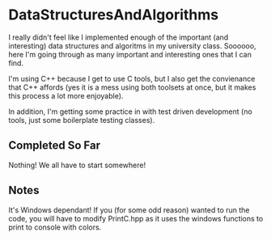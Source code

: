 # DataStructuresAndAlgorithms

I really didn't feel like I implemented enough of the important (and interesting) data structures and algoritms in my university class. Soooooo, here I'm going through as many important and interesting ones that I can find.

I'm using C++ because I get to use C tools, but I also get the convienance that C++ affords (yes it is a mess using both toolsets at once, but it makes this process a lot more enjoyable).

In addition, I'm getting some practice in with test driven development (no tools, just some boilerplate testing classes).

## Completed So Far

Nothing! We all have to start somewhere!

## Notes

It's Windows dependant! If you (for some odd reason) wanted to run the code, you will have to modify PrintC.hpp as it uses the windows functions to print to console with colors.
